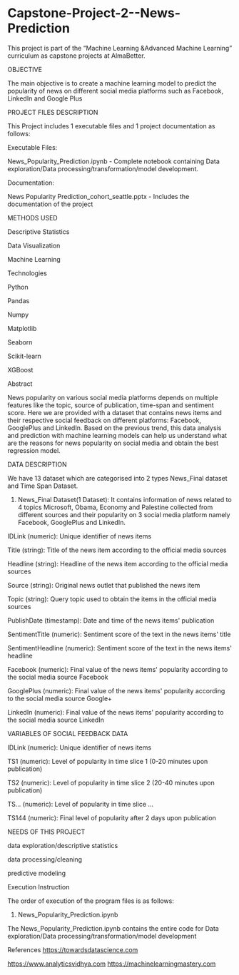 # Capstone-Project-2--News-Prediction

This project is part of the “Machine Learning &Advanced Machine Learning” curriculum as capstone projects at AlmaBetter.

OBJECTIVE


The main objective is to create a machine learning model to predict the popularity of news on different social media platforms such as Facebook, LinkedIn and Google Plus

PROJECT FILES DESCRIPTION

This Project includes 1 executable files and 1 project documentation as follows:

Executable Files:

News_Popularity_Prediction.ipynb - Complete notebook containing Data exploration/Data processing/transformation/model development.


Documentation:

News Popularity Prediction_cohort_seattle.pptx - Includes the documentation of the project


METHODS USED

Descriptive Statistics

Data Visualization

Machine Learning

Technologies

Python

Pandas

Numpy

Matplotlib

Seaborn

Scikit-learn

XGBoost

Abstract


News popularity on various social media platforms depends on multiple features like the topic, source of publication, time-span and sentiment score. Here we are provided with a dataset that contains news items and their respective social feedback on different platforms: Facebook, GooglePlus and LinkedIn. Based on the previous trend, this data analysis and prediction with machine learning models can help us understand what are the reasons for news popularity on social media and obtain the best regression model.

DATA DESCRIPTION

We have 13 dataset which are categorised into 2 types News_Final dataset and Time Span Dataset.

1. News_Final Dataset(1 Dataset):
It contains information of news related to 4 topics Microsoft, Obama, Economy and Palestine collected from different sources and their popularity on 3 social media platform namely Facebook, GooglePlus and LinkedIn.



IDLink (numeric): Unique identifier of news items

Title (string): Title of the news item according to the official media sources

Headline (string): Headline of the news item according to the official media sources

Source (string): Original news outlet that published the news item

Topic (string): Query topic used to obtain the items in the official media sources

PublishDate (timestamp): Date and time of the news items' publication

SentimentTitle (numeric): Sentiment score of the text in the news items' title

SentimentHeadline (numeric): Sentiment score of the text in the news items' headline

Facebook (numeric): Final value of the news items' popularity according to the social media source Facebook

GooglePlus (numeric): Final value of the news items' popularity according to the social media source Google+

LinkedIn (numeric): Final value of the news items' popularity according to the social media source LinkedIn

VARIABLES OF SOCIAL FEEDBACK DATA

IDLink (numeric): Unique identifier of news items

TS1 (numeric): Level of popularity in time slice 1 (0-20 minutes upon publication)

TS2 (numeric): Level of popularity in time slice 2 (20-40 minutes upon publication)

TS... (numeric): Level of popularity in time slice ...

TS144 (numeric): Final level of popularity after 2 days upon publication

NEEDS OF THIS PROJECT

data exploration/descriptive statistics

data processing/cleaning

predictive modeling


 Execution Instruction
 
The order of execution of the program files is as follows:


1) News_Popularity_Prediction.ipynb

The News_Popularity_Prediction.ipynb contains the entire code for Data exploration/Data processing/transformation/model development

References 
https://towardsdatascience.com 

https://www.analyticsvidhya.com
https://machinelearningmastery.com
